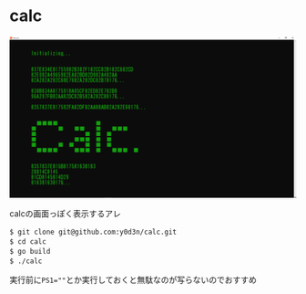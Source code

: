# calc

![calc](./calc.png)

calcの画面っぽく表示するアレ

```bash
$ git clone git@github.com:y0d3n/calc.git
$ cd calc
$ go build
$ ./calc
```

実行前に`PS1=""`とか実行しておくと無駄なのが写らないのでおすすめ
